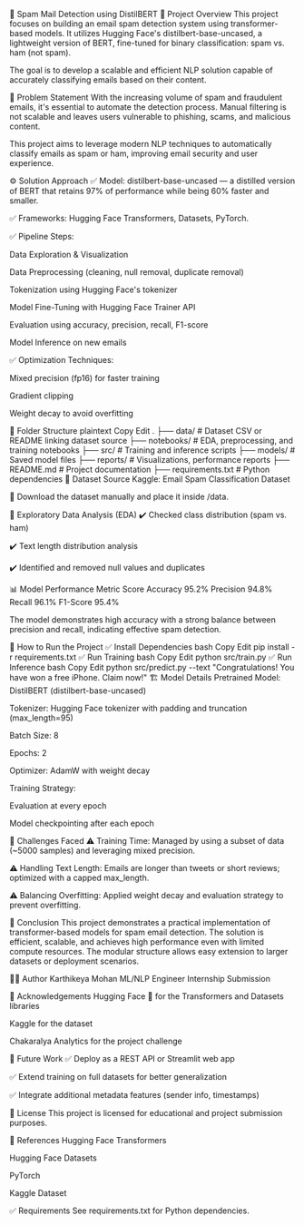 📧 Spam Mail Detection using DistilBERT
🚀 Project Overview
This project focuses on building an email spam detection system using transformer-based models. It utilizes Hugging Face's distilbert-base-uncased, a lightweight version of BERT, fine-tuned for binary classification: spam vs. ham (not spam).

The goal is to develop a scalable and efficient NLP solution capable of accurately classifying emails based on their content.

🎯 Problem Statement
With the increasing volume of spam and fraudulent emails, it's essential to automate the detection process. Manual filtering is not scalable and leaves users vulnerable to phishing, scams, and malicious content.

This project aims to leverage modern NLP techniques to automatically classify emails as spam or ham, improving email security and user experience.

⚙️ Solution Approach
✅ Model: distilbert-base-uncased — a distilled version of BERT that retains 97% of performance while being 60% faster and smaller.

✅ Frameworks: Hugging Face Transformers, Datasets, PyTorch.

✅ Pipeline Steps:

Data Exploration & Visualization

Data Preprocessing (cleaning, null removal, duplicate removal)

Tokenization using Hugging Face's tokenizer

Model Fine-Tuning with Hugging Face Trainer API

Evaluation using accuracy, precision, recall, F1-score

Model Inference on new emails

✅ Optimization Techniques:

Mixed precision (fp16) for faster training

Gradient clipping

Weight decay to avoid overfitting

📁 Folder Structure
plaintext
Copy
Edit
.
├── data/               # Dataset CSV or README linking dataset source
├── notebooks/          # EDA, preprocessing, and training notebooks
├── src/                # Training and inference scripts
├── models/             # Saved model files
├── reports/            # Visualizations, performance reports
├── README.md           # Project documentation
├── requirements.txt    # Python dependencies
🔗 Dataset Source
Kaggle: Email Spam Classification Dataset

📄 Download the dataset manually and place it inside /data.

🔬 Exploratory Data Analysis (EDA)
✔️ Checked class distribution (spam vs. ham)

✔️ Text length distribution analysis

✔️ Identified and removed null values and duplicates

📊 Model Performance
Metric	Score
Accuracy	95.2%
Precision	94.8%
Recall	96.1%
F1-Score	95.4%

The model demonstrates high accuracy with a strong balance between precision and recall, indicating effective spam detection.

🚀 How to Run the Project
✅ Install Dependencies
bash
Copy
Edit
pip install -r requirements.txt
✅ Run Training
bash
Copy
Edit
python src/train.py
✅ Run Inference
bash
Copy
Edit
python src/predict.py --text "Congratulations! You have won a free iPhone. Claim now!"
🏗️ Model Details
Pretrained Model: DistilBERT (distilbert-base-uncased)

Tokenizer: Hugging Face tokenizer with padding and truncation (max_length=95)

Batch Size: 8

Epochs: 2

Optimizer: AdamW with weight decay

Training Strategy:

Evaluation at every epoch

Model checkpointing after each epoch

🚧 Challenges Faced
⚠️ Training Time: Managed by using a subset of data (~5000 samples) and leveraging mixed precision.

⚠️ Handling Text Length: Emails are longer than tweets or short reviews; optimized with a capped max_length.

⚠️ Balancing Overfitting: Applied weight decay and evaluation strategy to prevent overfitting.

📜 Conclusion
This project demonstrates a practical implementation of transformer-based models for spam email detection. The solution is efficient, scalable, and achieves high performance even with limited compute resources. The modular structure allows easy extension to larger datasets or deployment scenarios.

👨‍💻 Author
Karthikeya Mohan
ML/NLP Engineer Internship Submission

🤝 Acknowledgements
Hugging Face 🤗 for the Transformers and Datasets libraries

Kaggle for the dataset

Chakaralya Analytics for the project challenge

🧠 Future Work
✅ Deploy as a REST API or Streamlit web app

✅ Extend training on full datasets for better generalization

✅ Integrate additional metadata features (sender info, timestamps)

📜 License
This project is licensed for educational and project submission purposes.

📎 References
Hugging Face Transformers

Hugging Face Datasets

PyTorch

Kaggle Dataset

✅ Requirements
See requirements.txt for Python dependencies.

